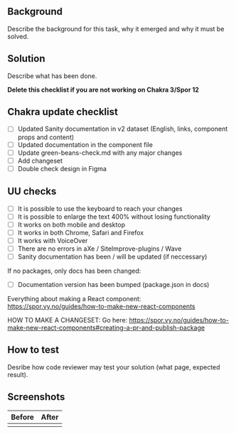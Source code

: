 ## Background

Describe the background for this task, why it emerged and why it must be solved.

## Solution

Describe what has been done.

**Delete this checklist if you are not working on Chakra 3/Spor 12**

## Chakra update checklist

- [ ] Updated Sanity documentation in v2 dataset (English, links, component props and content)
- [ ] Updated documentation in the component file
- [ ] Update green-beans-check.md with any major changes
- [ ] Add changeset
- [ ] Double check design in Figma

## UU checks

- [ ] It is possible to use the keyboard to reach your changes
- [ ] It is possible to enlarge the text 400% without losing functionality
- [ ] It works on both mobile and desktop
- [ ] It works in both Chrome, Safari and Firefox
- [ ] It works with VoiceOver
- [ ] There are no errors in aXe / SiteImprove-plugins / Wave
- [ ] Sanity documentation has been / will be updated (if neccessary)

If no packages, only docs has been changed:

- [ ] Documentation version has been bumped (package.json in docs)

Everything about making a React component:
https://spor.vy.no/guides/how-to-make-new-react-components

HOW TO MAKE A CHANGESET:
Go here: https://spor.vy.no/guides/how-to-make-new-react-components#creating-a-pr-and-publish-package

## How to test

Desribe how code reviewer may test your solution (what page, expected result).

## Screenshots

| Before | After |
| ------ | ----- |
|        |       |
